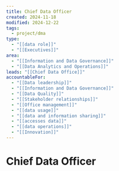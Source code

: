 ```yaml
---
title: Chief Data Officer
created: 2024-11-18
modified: 2024-12-22
tags:
  - project/dma
type:
  - "[[data role]]"
  - "[[Executives]]"
area:
  - "[[Information and Data Governance]]"
  - "[[Data Analytics and Operations]]"
leads: "[[Chief Data Office]]"
accountableFor:
  - "[[Data leadership]]"
  - "[[Information and Data Governance]]"
  - "[[Data Quality]]"
  - "[[Stakeholder relationships]]"
  - "[[Office management]]"
  - "[[data usage]]"
  - "[[data and information sharing]]"
  - "[[accesses data]]"
  - "[[data operations]]"
  - "[[Innovation]]"
---
```

# Chief Data Officer

